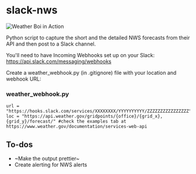 # slack-nws

![Weather Boi in Action](https://i.imgur.com/JeZaqwY.png)

Python script to capture the short and the detailed NWS forecasts from their API and then post to a Slack channel.

You'll need to have Incoming Webhooks set up on your Slack: https://api.slack.com/messaging/webhooks

Create a weather_webhook.py (in .gitignore) file with your location and webhook URL:

### weather_webhook.py
```
url = "https://hooks.slack.com/services/XXXXXXXX/YYYYYYYYYY/ZZZZZZZZZZZZZZZZ"
loc = "https://api.weather.gov/gridpoints/{office}/{grid_x},{grid_y}/forecast/" #check the examples tab at https://www.weather.gov/documentation/services-web-api
```

## To-dos

* ~Make the output prettier~
* Create alerting for NWS alerts
